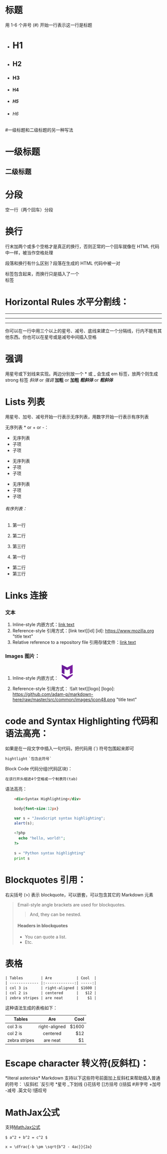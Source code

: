 # 标题
用 1-6 个井号 (#) 开始一行表示这一行是标题

* # H1
* ##  H2 
* ###  H3
* ####  H4
* #####  H5
* ######  H6

#一级标题和二级标题的另一种写法

一级标题
===
 
二级标题
---

# 分段

空一行（两个回车）分段

# 换行

行末加两个或多个空格才是真正的换行，否则正常的一个回车就像在 HTML 代码中一样，被当作空格处理 

段落和换行有什么区别？段落在生成的 HTML 代码中被一对 <p></p> 标签包含起来，而换行只是插入了一个 <br /> 标签


# Horizontal Rules 水平分割线：

***
* * *
- - -

你可以在一行中用三个以上的星号、减号、底线来建立一个分隔线，行内不能有其他东西。你也可以在星号或是减号中间插入空格

# 强调
用星号或下划线来实现。两边分别放一个 * 或 _ 会生成 em 标签，放两个则生成 strong 标签
*斜体* or _强调_
**加粗** or __加粗__
***粗斜体*** or ___粗斜体___

# Lists 列表
用星号、加号、减号开始一行表示无序列表，用数字开始一行表示有序列表

无序列表 * or + or -：

* 无序列表
* 子项
* 子项
 
+ 无序列表
+ 子项
+ 子项
 
- 无序列表
- 子项
- 子项
 
###### 有序列表：
1. 第一行
2. 第二行
3. 第三行
 
1. 第一行
- 第二行
- 第三行

# Links 连接

### 文本

1. Inline-style 内嵌方式：[link text](https://www.google.com "title text")
2. Reference-style 引用方式：[link text][id]
[id]: https://www.mozilla.org "title text"
3. Relative reference to a repository file 引用存储文件：[link text](../path/file/readme.text "title text")

### Images 图片：

1. Inline-style 内嵌方式： 
![alt text](https://github.com/adam-p/markdown-here/raw/master/src/common/images/icon48.png "title text")
 
2. Reference-style 引用方式： 
![alt text][logo]
[logo]: https://github.com/adam-p/markdown-here/raw/master/src/common/images/icon48.png "title text"

# code and Syntax Highlighting 代码和语法高亮：

如果是在一段文字中插入一句代码，把代码用 (`) 符号包围起来即可

`hightlight`
`` `包含此符号` ``

Block Code 代码分组(代码区块)：

    在该行开头缩进4个空格或一个制表符(tab)

语法高亮：
```html
    <div>Syntax Highlighting</div>
```
```css
    body{font-size:12px}
```
 
```javascript
    var s = "JavaScript syntax highlighting";
    alert(s);
```
```php
    <?php
      echo "hello, world!";
    ?>
```
```python
    s = "Python syntax highlighting"
    print s
```

# Blockquotes 引用：
右尖括号 (>) 表示 blockquote，可以嵌套，可以包含其它的 Markdown 元素
> Email-style angle brackets
> are used for blockquotes.
> > And, they can be nested.
> #### Headers in blockquotes
> * You can quote a list.
> * Etc.

# 表格
```
| Tables        | Are           | Cool  |
| ------------- |:-------------:| -----:|
| col 3 is      | right-aligned | $1600 |
| col 2 is      | centered      |   $12 |
| zebra stripes | are neat      |    $1 |
```

这种语法生成的表格如下：

| Tables        | Are           | Cool  |
| ------------- |:-------------:| -----:|
| col 3 is      | right-aligned | $1600 |
| col 2 is      | centered      |   $12 |
| zebra stripes | are neat      |    $1 |


# Escape character 转义符(反斜杠)：

\*literal asterisks\*
Markdown 支持以下这些符号前面加上反斜杠来帮助插入普通的符号：
\反斜杠  `反引号  *星号  _下划线  {}花括号  []方括号  ()括弧  #井字号  +加号  -减号  .英文句 !感叹号

# MathJax公式

支持[MathJax公式](http://www.mathjax.org/)

 `$ a^2 + b^2 = c^2 $`
```mathjax
x = \dfrac{-b \pm \sqrt{b^2 - 4ac}}{2a}
```